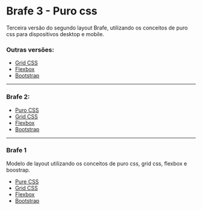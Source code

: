 # Brafe 3 - Puro css

Terceira versão do segundo layout Brafe, utilizando os conceitos de puro css para dispositivos desktop e mobile.

### Outras versões:

* [Grid CSS](https://github.com/taisesoares/brafe-2-grid-css)
* [Flexbox](https://github.com/taisesoares/brafe-2-flexbox)
* [Bootstrap](https://github.com/taisesoares/brafe-2-bootstrap/)

<hr>

### Brafe 2:

* [Puro CSS](https://github.com/taisesoares/brafe-2-pure-css)
* [Grid CSS](https://github.com/taisesoares/brafe-2-grid-css)
* [Flexbox](https://github.com/taisesoares/brafe-2-flexbox)
* [Bootstrap](https://github.com/taisesoares/brafe-2-bootstrap/)

<hr>

### Brafe 1

Modelo de layout utilizando os conceitos de puro css, grid css, flexbox e boostrap.

* [Pure CSS](https://github.com/taisesoares/brafe-pure-css)
* [Grid CSS](https://github.com/taisesoares/brafe-grid-css)
* [Flexbox](https://github.com/taisesoares/brafe-flexbox)
* [Bootstrap](https://github.com/taisesoares/brafe-bootstrap)
